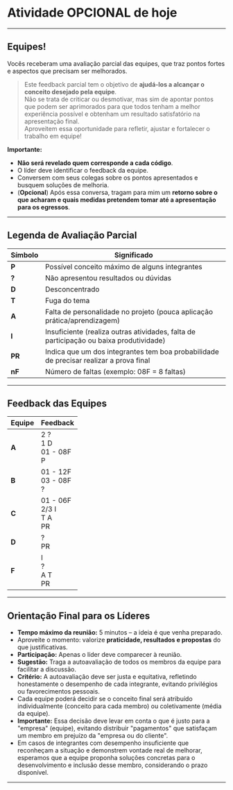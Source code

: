 # Atividade OPCIONAL de hoje

---

## Equipes!

Vocês receberam uma avaliação parcial das equipes, que traz pontos fortes e aspectos que precisam ser melhorados.

> Este feedback parcial tem o objetivo de **ajudá-los a alcançar o conceito desejado pela equipe**.  
> Não se trata de criticar ou desmotivar, mas sim de apontar pontos que podem ser aprimorados para que todos tenham a melhor experiência possível e obtenham um resultado satisfatório na apresentação final.  
> Aproveitem essa oportunidade para refletir, ajustar e fortalecer o trabalho em equipe!

**Importante:**  
- **Não será revelado quem corresponde a cada código**.  
- O líder deve identificar o feedback da equipe.  
- Conversem com seus colegas sobre os pontos apresentados e busquem soluções de melhoria.  
- (**Opcional**) Após essa conversa, tragam para mim um **retorno sobre o que acharam e quais medidas pretendem tomar até a apresentação para os egressos**.

---

## Legenda de Avaliação Parcial

| Símbolo | Significado                                                        |
|---------|-------------------------------------------------------------------|
| **P**   | Possível conceito máximo de alguns integrantes                    |
| **?**   | Não apresentou resultados ou dúvidas                              |
| **D**   | Desconcentrado                                                    |
| **T**   | Fuga do tema                                                    |
| **A**   | Falta de personalidade no projeto (pouca aplicação prática/aprendizagem) |
| **I**   | Insuficiente (realiza outras atividades, falta de participação ou baixa produtividade) |
| **PR**  | Indica que um dos integrantes tem boa probabilidade de precisar realizar a prova final |
| **nF**  | Número de faltas (exemplo: 08F = 8 faltas)                       |

---

## Feedback das Equipes

| Equipe | Feedback                         |
|--------|----------------------------------|
| **A**  | 2 ?<br>1 D<br>01 - 08F<br>P    |
| **B**  | 01 - 12F<br>03 - 08F<br>?      |
| **C**  | 01 - 06F<br>2/3 I<br>T A<br>PR |
| **D**  | ?<br>PR                        |
| **F**  | I<br>?<br>A T<br>PR            |

---

## Orientação Final para os Líderes

- **Tempo máximo da reunião:** 5 minutos – a ideia é que venha preparado.  
- Aproveite o momento: valorize **praticidade, resultados e propostas** do que justificativas.  
- **Participação:** Apenas o líder deve comparecer à reunião.  
- **Sugestão:** Traga a autoavaliação de todos os membros da equipe para facilitar a discussão.  
- **Critério:** A autoavaliação deve ser justa e equitativa, refletindo honestamente o desempenho de cada integrante, evitando privilégios ou favorecimentos pessoais.  
- Cada equipe poderá decidir se o conceito final será atribuído individualmente (conceito para cada membro) ou coletivamente (média da equipe).  
- **Importante:** Essa decisão deve levar em conta o que é justo para a "empresa" (equipe), evitando distribuir "pagamentos" que satisfaçam um membro em prejuízo da "empresa ou do cliente".  
- Em casos de integrantes com desempenho insuficiente que reconheçam a situação e demonstrem vontade real de melhorar, esperamos que a equipe proponha soluções concretas para o desenvolvimento e inclusão desse membro, considerando o prazo disponível.  



---

